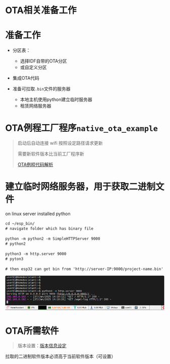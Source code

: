 # OTA相关准备工作

# 准备工作

* 分区表：

  * 选择IDF自带的OTA分区
  * 或自定义分区
* 集成OTA代码
* 准备可拉取`.bin`​文件的服务器

  * 本地主机使用python建立临时服务器
  * 租赁网络服务器

# OTA例程工厂程序`native_ota_example`​

> 启动后自动连接 wifi 按照设定路径请求更新
>
> 需要新软件版本比当前工厂程序新
> 
> [OTA例程代码解析](OTA例程代码解析.md)

# 建立临时网络服务器，用于获取二进制文件

on linux server installed python

```shell
cd ~/esp_bin/
# navigate folder which has binary file

python -m python2 -m SimpleHTTPServer 9000
# python2

python3 -m http.server 9000
# pyton3

# then esp32 can get bin from 'http://server-IP:9000/project-name.bin'
```
![server cmd](vx_images/93921463750118.png)

# OTA所需软件

> 版本设置：[版本信息设定](OTA相关/版本信息设定.md)

拉取的二进制软件版本必须高于当前软件版本（可设置）

‍

‍

‍

‍
